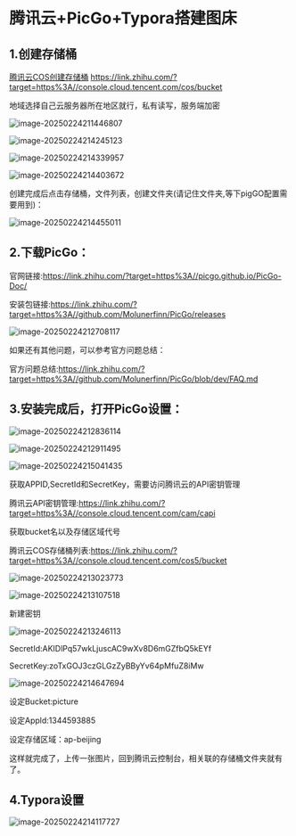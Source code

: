 # 腾讯云+PicGo+Typora搭建图床

## 1.创建存储桶

[腾讯云COS创建存储桶](https://link.zhihu.com/?target=https%3A//console.cloud.tencent.com/cos/bucket) https://link.zhihu.com/?target=https%3A//console.cloud.tencent.com/cos/bucket

地域选择自己云服务器所在地区就行，私有读写，服务端加密

![image-20250224211446807](%E8%85%BE%E8%AE%AF%E4%BA%91+PicGo.assets/image-20250224211446807.png)

![image-20250224214245123](C:\Users\25794\AppData\Roaming\Typora\typora-user-images\image-20250224214245123.png)

![image-20250224214339957](C:\Users\25794\AppData\Roaming\Typora\typora-user-images\image-20250224214339957.png)

![image-20250224214403672](C:\Users\25794\AppData\Roaming\Typora\typora-user-images\image-20250224214403672.png)

创建完成后点击存储桶，文件列表，创建文件夹(请记住文件夹,等下pigGO配置需要用到)：

![image-20250224214455011](C:\Users\25794\AppData\Roaming\Typora\typora-user-images\image-20250224214455011.png)

## 2.下载PicGo：

官网链接:https://link.zhihu.com/?target=https%3A//picgo.github.io/PicGo-Doc/

安装包链接:https://link.zhihu.com/?target=https%3A//github.com/Molunerfinn/PicGo/releases

![image-20250224212708117](%E8%85%BE%E8%AE%AF%E4%BA%91+PicGo.assets/image-20250224212708117.png)

如果还有其他问题，可以参考官方问题总结：

官方问题总结:https://link.zhihu.com/?target=https%3A//github.com/Molunerfinn/PicGo/blob/dev/FAQ.md



## 3.安装完成后，打开PicGo设置：

![image-20250224212836114](%E8%85%BE%E8%AE%AF%E4%BA%91+PicGo.assets/image-20250224212836114.png)

![image-20250224212911495](https://picture-1344593885.cos.ap-beijing.myqcloud.com/image-20250224212911495.png)

![image-20250224215041435](https://picture-1344593885.cos.ap-beijing.myqcloud.com/image-20250224215041435.png)

获取APPID,SecretId和SecretKey，需要访问腾讯云的API密钥管理

腾讯云API密钥管理:https://link.zhihu.com/?target=https%3A//console.cloud.tencent.com/cam/capi

获取bucket名以及存储区域代号

腾讯云COS存储桶列表:https://link.zhihu.com/?target=https%3A//console.cloud.tencent.com/cos5/bucket

![image-20250224213023773](https://picture-1344593885.cos.ap-beijing.myqcloud.com/image-20250224213023773.png)

![image-20250224213107518](https://picture-1344593885.cos.ap-beijing.myqcloud.com/image-20250224213107518.png)

新建密钥

![image-20250224213246113](https://picture-1344593885.cos.ap-beijing.myqcloud.com/image-20250224213246113.png)

SecretId:AKIDlPq57wkLjuscAC9wXv8D6mGZfbQ5kEYf 

SecretKey:zoTxGOJ3czGLGzZyBByYv64pMfuZ8iMw

![image-20250224214647694](https://picture-1344593885.cos.ap-beijing.myqcloud.com/image-20250224214647694.png)

设定Bucket:picture

设定Appld:1344593885

设定存储区域：ap-beijing



这样就完成了，上传一张图片，回到腾讯云控制台，相关联的存储桶文件夹就有了。

## 4.Typora设置

![image-20250224214117727](https://md-assets-1344593885.cos.ap-beijing.myqcloud.com/image-20250224214117727.png)









































